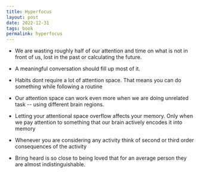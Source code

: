 ```yaml
---
title: Hyperfocus
layout: post
date: 2022-12-31
tags: book
permalink: hyperfocus
---
```

<ul><li><p class="body"><span>We are wasting roughly half of our attention and time on what is not in front of us, lost in the past or calculating the future.</span></p></li><li><p class="body"><span>A meaningful conversation should fill up most of it.</span></p></li><li><p class="body"><span>Habits dont require a lot of attention space. That means you can do something while following a routine</span></p></li><li><p class="body"><span>Our attention space can work even more when we are doing unrelated task -- using different brain regions.</span></p></li><li><p class="body"><span>Letting your attentional space overflow affects your memory. Only when we pay attention to something that our brain actively encodes it into memory</span></p></li><li><p class="body"><span>Whenever you are considering any activity think of second or third order consequences of the activity</span></p></li><li><p class="body"><span>Bring heard is so close to being loved that for an average person they are almost indistinguishable.</span></p></li></ul>